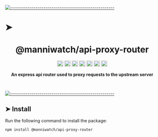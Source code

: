 <!-- ⚠️ This README has been generated from the file(s) "../package_readme_blueprint.md" ⚠️-->
[![-----------------------------------------------------](https://raw.githubusercontent.com/andreasbm/readme/master/assets/lines/water.png)](#h1-aligncentermanniwatchapi-proxy-routerh1)

# ➤ <h1 align="center">@manniwatch/api-proxy-router</h1>
<p align="center">
		<a href="https://github.com/manniwatch/manniwatch/actions?query=workflow%3ATest+branch%3Amaster"><img alt="Test" src="https://github.com/manniwatch/manniwatch/workflows/Test/badge.svg?branch=master&event=push" height="20"/></a>
<a href="https://codecov.io/gh/manniwatch/manniwatch/manniwatch/master/packages/api-proxy-router"><img alt="codecov" src="https://codecov.io/gh/manniwatch/manniwatch/branch/master/graph/badge.svg?flag=ApiProxyRouter" height="20"/></a>
<a href="https://badge.fury.io/js/%40manniwatch%2Fapi-proxy-router"><img alt="npm version" src="https://badge.fury.io/js/%40manniwatch%2Fapi-proxy-router.svg" height="20"/></a>
<a href="https://github.com/manniwatch/manniwatch/blob/master/LICENSE"><img alt="GitHub license" src="https://img.shields.io/github/license/manniwatch/manniwatch" height="20"/></a>
<a href="https://david-dm.org/manniwatch/manniwatch?path=packages/api-proxy-router"><img alt="dependencies Status" src="https://david-dm.org/manniwatch/manniwatch/status.svg?path=packages/api-proxy-router" height="20"/></a>
<a href="https://david-dm.org/manniwatch/manniwatch?path=packages/api-proxy-router&type=dev"><img alt="devDependencies Status" src="https://david-dm.org/manniwatch/manniwatch/dev-status.svg?path=packages/api-proxy-router" height="20"/></a>
<a href="https://github.com/manniwatch/manniwatch/graphs/contributors"><img alt="GitHub contributors" src="https://img.shields.io/github/contributors-anon/manniwatch/manniwatch" height="20"/></a>
	</p>


<p align="center">
  <b>An express api router used to proxy requests to the upstream server</b></br>
  <sub><sub>
</p>

<br />



[![-----------------------------------------------------](https://raw.githubusercontent.com/andreasbm/readme/master/assets/lines/water.png)](#install)

## ➤ Install

Run the following command to install the package:

```
npm install @manniwatch/api-proxy-router
```
